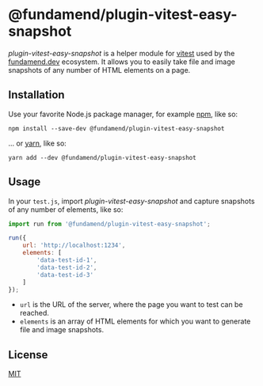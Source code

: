 # @fundamend/plugin-vitest-easy-snapshot

_plugin-vitest-easy-snapshot_ is a helper module for [vitest] used by the [fundamend.dev] ecosystem.
It allows you to easily take file and image snapshots of any number of HTML elements on a page.

## Installation

Use your favorite Node.js package manager, for example [npm], like so:

    npm install --save-dev @fundamend/plugin-vitest-easy-snapshot

... or [yarn], like so:

    yarn add --dev @fundamend/plugin-vitest-easy-snapshot

## Usage

In your `test.js`, import _plugin-vitest-easy-snapshot_ and capture snapshots of any number of elements, like so:

```js
import run from '@fundamend/plugin-vitest-easy-snapshot';

run({
	url: 'http://localhost:1234',
	elements: [
		'data-test-id-1',
		'data-test-id-2',
		'data-test-id-3'
	]
});
```

- `url` is the URL of the server, where the page you want to test can be reached.
- `elements` is an array of HTML elements for which you want to generate file and image snapshots.

## License

[MIT]

[vitest]: https://vitest.dev/
[fundamend.dev]: https://fundamend.dev
[mit]: https://choosealicense.com/licenses/mit/
[npm]: https://www.npmjs.com/
[yarn]: https://yarnpkg.com/
